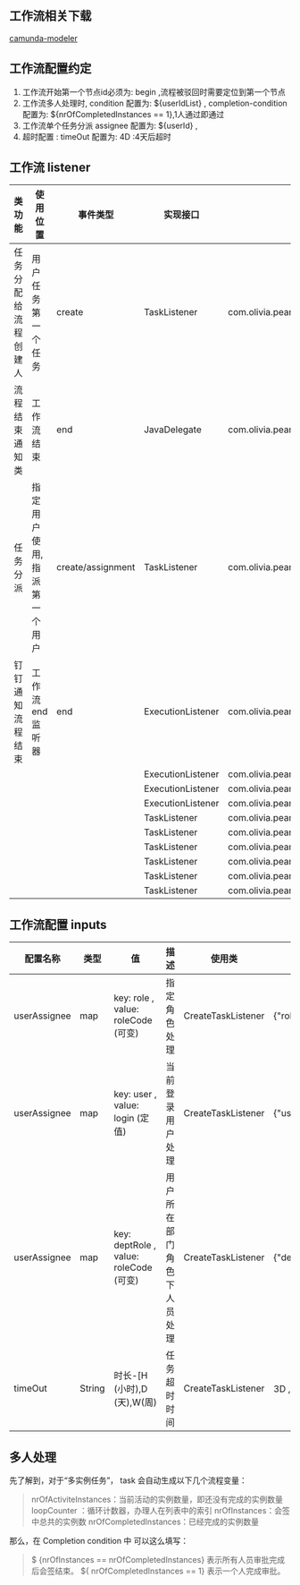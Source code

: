 ## 工作流相关下载

[camunda-modeler](https://github.com/camunda/camunda-modeler/releases)

## 工作流配置约定

1. 工作流开始第一个节点id必须为: begin ,流程被驳回时需要定位到第一个节点
2. 工作流多人处理时, condition 配置为: ${userIdList} , completion-condition 配置为: ${nrOfCompletedInstances == 1},1人通过即通过
3. 工作流单个任务分派 assignee 配置为: ${userId} ,
4. 超时配置 :  timeOut 配置为: 4D :4天后超时

## 工作流 listener

| 类功能        | 使用位置           | 事件类型              | 实现接口              | 类名                                                                       |
|------------|----------------|-------------------|-------------------|--------------------------------------------------------------------------|
| 任务分配给流程创建人 | 用户任务第一个任务      | create            | TaskListener      | com.olivia.peanut.flow.core.listener.task.CreateBeginTaskListener        |
| 流程结束通知类    | 工作流结束          | end               | JavaDelegate      | com.olivia.peanut.flow.core.delegate.NoticeTaskDelegate                  |
| 任务分派       | 指定用户使用,指派第一个用户 | create/assignment | TaskListener      | com.olivia.peanut.flow.core.listener.task.CreateTaskListener             |
| 钉钉通知流程结束   | 工作流 end监听器     | end               | ExecutionListener | com.olivia.peanut.flow.core.listener.execution.DingNoticeTaskEndListener |
|            |                |                   | ExecutionListener | com.olivia.peanut.flow.core.listener.execution.EndExecutionListener      |
|            |                |                   | ExecutionListener | com.olivia.peanut.flow.core.listener.execution.StartExecutionListener    |
|            |                |                   | ExecutionListener | com.olivia.peanut.flow.core.listener.execution.TakeExecutionListener     |
|            |                |                   | TaskListener      | com.olivia.peanut.flow.core.listener.task.AssignmentTaskListener         |
|            |                |                   | TaskListener      | com.olivia.peanut.flow.core.listener.task.CompleteTaskListener           |
|            |                |                   | TaskListener      | com.olivia.peanut.flow.core.listener.task.DeleteTaskListener             |
|            |                |                   | TaskListener      | com.olivia.peanut.flow.core.listener.task.NoticeTaskListener             |
|            |                |                   | TaskListener      | com.olivia.peanut.flow.core.listener.task.TimeOutTaskListener            |
|            |                |                   | TaskListener      | com.olivia.peanut.flow.core.listener.task.UpdateTaskListener             |

## 工作流配置 inputs

| 配置名称         | 类型     | 值                                     | 描述            | 使用类                | 示例                     |
|--------------|--------|---------------------------------------|---------------|--------------------|------------------------|
| userAssignee | map    | key: role , value: roleCode (可变)      | 指定角色处理        | CreateTaskListener | {"role":"CEO"}         |
| userAssignee | map    | key: user ,  value: login   (定值)      | 当前登录用户处理      | CreateTaskListener | {"user":"login"}       | 
| userAssignee | map    | key: deptRole ,  value: roleCode (可变) | 用户所在部门角色下人员处理 | CreateTaskListener | {"deptRole":"manager"} | 
| timeOut      | String | 时长-[H (小时),D (天),W(周)                 | 任务超时时间        | CreateTaskListener | 3D  ,3天后超时             |

## 多人处理

先了解到，对于“多实例任务”， task 会自动生成以下几个流程变量：

> nrOfActiviteInstances：当前活动的实例数量，即还没有完成的实例数量
> loopCounter ：循环计数器，办理人在列表中的索引
> nrOfInstances：会签中总共的实例数
> nrOfCompletedInstances：已经完成的实例数量

那么，在 Completion condition 中 可以这么填写：

> $ {nrOfInstances == nrOfCompletedInstances} 表示所有人员审批完成后会签结束。
> ${ nrOfCompletedInstances == 1} 表示一个人完成审批。
